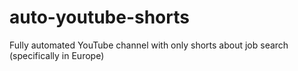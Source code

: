 # auto-youtube-shorts
Fully automated YouTube channel with only shorts about job search (specifically in Europe)
